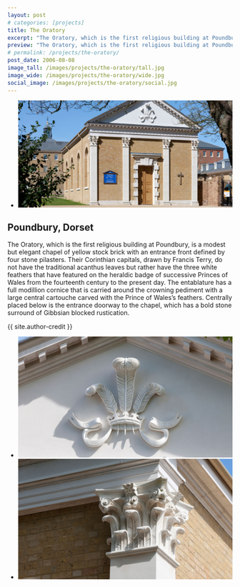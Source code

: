 ```yaml
---
layout: post
# categories: [projects]
title: The Oratory
excerpt: "The Oratory, which is the first religious building at Poundbury, is a modest but elegant chapel of yellow stock brick with an entrance front defined by four stone pilasters."
preview: "The Oratory, which is the first religious building at Poundbury, is a modest but elegant chapel of yellow stock brick with an entrance front defined by four stone pilasters."
# permalink: /projects/the-oratory/
post_date: 2006-08-08
image_tall: /images/projects/the-oratory/tall.jpg
image_wide: /images/projects/the-oratory/wide.jpg
social_image: /images/projects/the-oratory/social.jpg
---
```


<ul class="list">
	<li class="full">
		<a class="fancybox" rel="group" href="/images/projects/the-oratory/oratory1.jpg">
			<img src="/images/projects/the-oratory/thumbs/oratory1.jpg" alt="{{ page.title }}" />
		</a>
	</li>
</ul>

<h2>Poundbury, Dorset</h2>
<p>
	The Oratory, which is the first religious building at Poundbury, is a modest but elegant chapel of yellow stock brick with an entrance front defined by four stone pilasters. Their Corinthian capitals, drawn by Francis Terry, do not have the traditional acanthus leaves but rather have the three white feathers that have featured on the heraldic badge of successive Princes of Wales from the fourteenth century to the present day. The entablature has a full modillion cornice that is carried around the crowning pediment with a large central cartouche carved with the Prince of Wales’s feathers. Centrally placed below is the entrance doorway to the chapel, which has a bold stone surround of Gibbsian blocked rustication.
</p>

{{ site.author-credit }}

<ul class="list">
	<li class="half">
		<a class="fancybox" rel="group" href="/images/projects/the-oratory/oratory2.jpg">
			<img src="/images/projects/the-oratory/thumbs/oratory2.jpg" alt="{{ page.title }}" />
		</a>
	</li>
	<li class="half">
		<a class="fancybox" rel="group" href="/images/projects/the-oratory/oratory3.jpg">
			<img src="/images/projects/the-oratory/thumbs/oratory3.jpg" alt="{{ page.title }}" />
		</a>
	</li>
</ul>